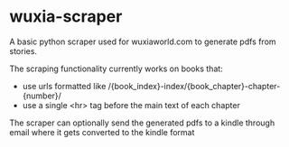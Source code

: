 wuxia-scraper
===========

A basic python scraper used for wuxiaworld.com to generate pdfs from stories. 

The scraping functionality currently works on books that:
* use urls formatted like /{book_index}-index/{book_chapter}-chapter-{number}/ 
* use a single \<hr> tag before the main text of each chapter

The scraper can optionally send the generated pdfs to a kindle through email where it gets converted to the kindle format


